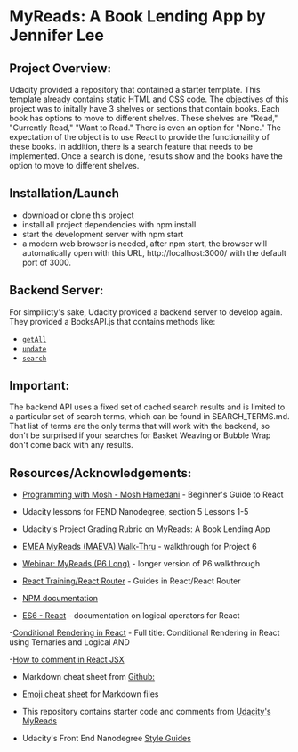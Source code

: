 # MyReads: A Book Lending App by Jennifer Lee

## Project Overview:

Udacity provided a repository that contained a starter template. This template already contains static HTML and CSS code. The objectives of this project was to initally have 3 shelves or sections that contain books. Each book has options to move to different shelves. These shelves are "Read," "Currently Read," "Want to Read." There is even an option for "None." The expectation of the object is to use React to provide the functionaility of these books. In addition, there is a search feature that needs to be implemented. Once a search is done, results show and the books have the option to move to different shelves.

## Installation/Launch

- download or clone this project
- install all project dependencies with npm install
- start the development server with npm start
- a modern web browser is needed, after npm start, the browser will automatically open with this URL, http://localhost:3000/ with the default port of 3000.

## Backend Server:

For simpilicty's sake, Udacity provided a backend server to develop again. They provided a BooksAPI.js that contains methods like:

- [`getAll`](#getall)
- [`update`](#update)
- [`search`](#search)

## Important:

The backend API uses a fixed set of cached search results and is limited to a particular set of search terms, which can be found in SEARCH_TERMS.md. That list of terms are the only terms that will work with the backend, so don't be surprised if your searches for Basket Weaving or Bubble Wrap don't come back with any results.

## Resources/Acknowledgements:

- [Programming with Mosh - Mosh Hamedani](https://www.youtube.com/watch?v=Ke90Tje7VS0&feature=youtu.be) - Beginner's Guide to React

- Udacity lessons for FEND Nanodegree, section 5 Lessons 1-5

- Udacity's Project Grading Rubric on MyReads: A Book Lending App

- [EMEA MyReads (MAEVA) Walk-Thru](https://www.youtube.com/watch?v=i6L2jLHV9j8) - walkthrough for Project 6

- [Webinar: MyReads (P6 Long)](https://www.youtube.com/watch?v=acJHkd6K5kI&=&feature=youtu.be) - longer version of P6 walkthrough

- [React Training/React Router](https://reacttraining.com/react-router/web/guides/philosophy) - Guides in React/React Router

- [NPM documentation ](https://docs.npmjs.com/cli/start)

- [ES6 - React](https://github.com/discountry/ES6-for-React/blob/master/logical-operators.md) - documentation on logical operators for React

-[Conditional Rendering in React](https://medium.freecodecamp.org/conditional-rendering-in-react-using-ternaries-and-logical-and-7807f53b6935) - Full title: Conditional Rendering in React using Ternaries and Logical AND

-[How to comment in React JSX](https://wesbos.com/react-jsx-comments/)

- Markdown cheat sheet from [Github:](https://guides.github.com/pdfs/markdown-cheatsheet-online.pdf)

- [Emoji cheat sheet](https://www.webpagefx.com/tools/emoji-cheat-sheet/) for Markdown files

- This repository contains starter code and comments from [Udacity's MyReads](https://github.com/udacity/reactnd-project-myreads-starter)

- Udacity's Front End Nanodegree [Style Guides](https://github.com/udacity/frontend-nanodegree-styleguide)
